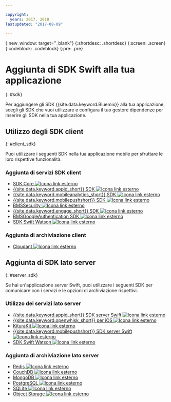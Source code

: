 ```yaml
---

copyright:
  years: 2017, 2018
lastupdated: "2017-08-09"

---
```

{:new_window: target="_blank"}
{:shortdesc: .shortdesc}
{:screen: .screen}
{:codeblock: .codeblock}
{:pre: .pre}

# Aggiunta di SDK Swift alla tua applicazione
{: #sdk}

Per aggiungere gli SDK {{site.data.keyword.Bluemix}} alla tua applicazione, scegli gli SDK che vuoi utilizzare e configura il tuo gestore dipendenze per inserire gli SDK nella tua applicazione.

## Utilizzo degli SDK client
{: #client_sdk}

Puoi utilizzare i seguenti SDK nella tua applicazione mobile per sfruttare le loro rispettive funzionalità.

### Aggiunta di servizi SDK client
- [SDK Core ![Icona link esterno](../icons/launch-glyph.svg "Icona link esterno")](https://github.com/ibm-bluemix-mobile-services/bms-clientsdk-swift-core)
- [{{site.data.keyword.appid_short}} SDK ![Icona link esterno](../icons/launch-glyph.svg "Icona link esterno")](https://github.com/ibm-cloud-security/appid-clientsdk-swift)
- [{{site.data.keyword.mobileanalytics_short}} SDK ![Icona link esterno](../icons/launch-glyph.svg "Icona link esterno")](https://github.com/ibm-bluemix-mobile-services/bms-clientsdk-swift-analytics)
- [{{site.data.keyword.mobilepushshort}} SDK ![Icona link esterno](../icons/launch-glyph.svg "Icona link esterno")](https://github.com/ibm-bluemix-mobile-services/bms-clientsdk-swift-push)
- [ BMSSecurity ![Icona link esterno](../icons/launch-glyph.svg "Icona link esterno")](https://github.com/ibm-bluemix-mobile-services/bms-clientsdk-swift-security)
- [{{site.data.keyword.engage_short}} SDK ![Icona link esterno](../icons/launch-glyph.svg "Icona link esterno")](https://github.com/ibm-bluemix-mobile-services/bms-clientsdk-swift-applaunch)
- [BMSGoogleAuthentication SDK ![Icona link esterno](../icons/launch-glyph.svg "Icona link esterno")](https://github.com/ibm-bluemix-mobile-services/bms-clientsdk-swift-security-googleauthentication)
- [SDK Swift Watson ![Icona link esterno](../icons/launch-glyph.svg "Icona link esterno")](https://github.com/watson-developer-cloud/swift-sdk)

### Aggiunta di archiviazione client
- [ Cloudant ![Icona link esterno](../icons/launch-glyph.svg "Icona link esterno")](https://github.com/cloudant/swift-cloudant)

## Aggiunta di SDK lato server
{: #server_sdk}

Se hai un'applicazione server Swift, puoi utilizzare i seguenti SDK per comunicare con i servizi e le opzioni di archiviazione rispettivi.

### Utilizzo dei servizi lato server
- [{{site.data.keyword.appid_short}} SDK server Swift ![Icona link esterno](../icons/launch-glyph.svg "Icona link esterno")](https://github.com/ibm-cloud-security/appid-serversdk-swift)
- [{{site.data.keyword.openwhisk_short}} per iOS ![Icona link esterno](../icons/launch-glyph.svg "Icona link esterno")](https://console.bluemix.net/openwhisk/learn/ios-sdk)
- [ KituraKit ![Icona link esterno](../icons/launch-glyph.svg "Icona link esterno")](https://github.com/IBM-Swift/KituraKit)
- [{{site.data.keyword.mobilepushshort}} SDK server Swift ![Icona link esterno](../icons/launch-glyph.svg "Icona link esterno")](https://github.com/ibm-bluemix-mobile-services/bms-pushnotifications-serversdk-swift)
- [SDK Swift Watson ![Icona link esterno](../icons/launch-glyph.svg "Icona link esterno")](https://github.com/watson-developer-cloud/swift-sdk)

### Aggiunta di archiviazione lato server
- [Redis ![Icona link esterno](../icons/launch-glyph.svg "Icona link esterno")](https://github.com/IBM-Swift/Kitura-redis)
- [CouchDB ![Icona link esterno](../icons/launch-glyph.svg "Icona link esterno")](https://github.com/IBM-Swift/Kitura-CouchDB)
- [MongoDB ![Icona link esterno](../icons/launch-glyph.svg "Icona link esterno")](https://github.com/OpenKitten/MongoKitten)
- [PostgreSQL ![Icona link esterno](../icons/launch-glyph.svg "Icona link esterno")](https://github.com/IBM-Swift/Swift-Kuery-PostgreSQL)
- [SQLite ![Icona link esterno](../icons/launch-glyph.svg "Icona link esterno")](https://github.com/IBM-Swift/Swift-Kuery-SQLite)
- [Object Storage ![Icona link esterno](../icons/launch-glyph.svg "Icona link esterno")](https://github.com/ibm-bluemix-mobile-services/bluemix-objectstorage-serversdk-swift)
